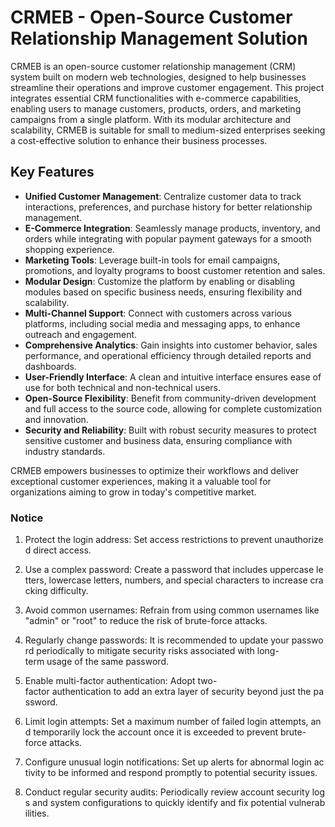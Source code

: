 # CRMEB - Open-Source Customer Relationship Management Solution

CRMEB is an open-source customer relationship management (CRM) system built on modern web technologies, designed to help businesses streamline their operations and improve customer engagement. This project integrates essential CRM functionalities with e-commerce capabilities, enabling users to manage customers, products, orders, and marketing campaigns from a single platform. With its modular architecture and scalability, CRMEB is suitable for small to medium-sized enterprises seeking a cost-effective solution to enhance their business processes.

## Key Features

- **Unified Customer Management**: Centralize customer data to track interactions, preferences, and purchase history for better relationship management.
- **E-Commerce Integration**: Seamlessly manage products, inventory, and orders while integrating with popular payment gateways for a smooth shopping experience.
- **Marketing Tools**: Leverage built-in tools for email campaigns, promotions, and loyalty programs to boost customer retention and sales.
- **Modular Design**: Customize the platform by enabling or disabling modules based on specific business needs, ensuring flexibility and scalability.
- **Multi-Channel Support**: Connect with customers across various platforms, including social media and messaging apps, to enhance outreach and engagement.
- **Comprehensive Analytics**: Gain insights into customer behavior, sales performance, and operational efficiency through detailed reports and dashboards.
- **User-Friendly Interface**: A clean and intuitive interface ensures ease of use for both technical and non-technical users.
- **Open-Source Flexibility**: Benefit from community-driven development and full access to the source code, allowing for complete customization and innovation.
- **Security and Reliability**: Built with robust security measures to protect sensitive customer and business data, ensuring compliance with industry standards.

CRMEB empowers businesses to optimize their workflows and deliver exceptional customer experiences, making it a valuable tool for organizations aiming to grow in today's competitive market.

### Notice

1.  Protect the login address: Set access restrictions to prevent unauthorized direct access.
    
2.  Use a complex password: Create a password that includes uppercase letters, lowercase letters, numbers, and special characters to increase cracking difficulty.
    
3.  Avoid common usernames: Refrain from using common usernames like "admin" or "root" to reduce the risk of brute-force attacks.
    
4.  Regularly change passwords: It is recommended to update your password periodically to mitigate security risks associated with long-term usage of the same password.
    
5.  Enable multi-factor authentication: Adopt two-factor authentication to add an extra layer of security beyond just the password.
    
6.  Limit login attempts: Set a maximum number of failed login attempts, and temporarily lock the account once it is exceeded to prevent brute-force attacks.
    
7.  Configure unusual login notifications: Set up alerts for abnormal login activity to be informed and respond promptly to potential security issues.
    
8.  Conduct regular security audits: Periodically review account security logs and system configurations to quickly identify and fix potential vulnerabilities.
        